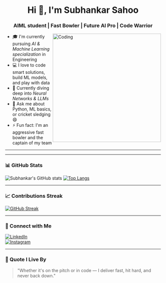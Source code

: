 <h1 align="center">Hi 👋, I'm Subhankar Sahoo</h1>
<h3 align="center">AIML student | Fast Bowler | Future AI Pro | Code Warrior</h3>

<img align="right" alt="Coding" width="350" src="https://media.giphy.com/media/qgQUggAC3Pfv687qPC/giphy.gif" />

- 🎓 I'm currently pursuing *AI & Machine Learning specialization* in Engineering
- 💻 I love to code smart solutions, build ML models, and play with data
- 🧠 Currently diving deep into *Neural Networks & LLMs*
- 💬 Ask me about Python, ML basics, or cricket sledging 😄
- ⚡ Fun fact: I'm an aggressive fast bowler and the captain of my team

---



---

### 📊 GitHub Stats
![Subhankar's GitHub stats](https://github-readme-stats.vercel.app/api?username=subhankarSahoo&show_icons=true&theme=tokyonight)
[![Top Langs](https://github-readme-stats.vercel.app/api/top-langs/?username=subhankarSahoo&layout=compact&theme=tokyonight)](https://github.com/subhankarSahoo)

---

### 📈 Contributions Streak
[![GitHub Streak](https://streak-stats.demolab.com/?user=subhankarSahoo&theme=tokyonight)](https://git.io/streak-stats)

---

### 🔗 Connect with Me
[![LinkedIn](https://img.shields.io/badge/-LinkedIn-blue?style=flat-square&logo=linkedin&logoColor=white)](https://www.linkedin.com/in/YOUR-subhankar_sahoo)  
[![Instagram](https://img.shields.io/badge/-Instagram-E4405F?style=flat-square&logo=instagram&logoColor=white)](https://www.instagram.com/ug_subhankar_637)

---

### 🏏 Quote I Live By
> "Whether it's on the pitch or in code — I deliver fast, hit hard, and never back down."

